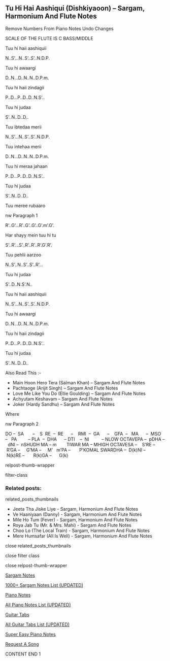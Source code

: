 
## Tu Hi Hai Aashiqui (Dishkiyaoon) – Sargam, Harmonium And Flute Notes

Remove Numbers From Piano Notes
Undo Changes

SCALE OF THE FLUTE IS C BASS/MIDDLE

Tuu hi haii aashiquii

N..S’…N..S’..S’..N.D.P.

Tuu hi awaargi

D..N…D..N..N..D.P.m.

Tuu hi haii zindagii

P..D…P..D..D..N.S’..

Tuu hi judaa

S’..N..D..D..

Tuu ibtedaa merii

N..S’…N..S’..S’..N.D.P.

Tuu intehaa merii

D..N…D..N..N..D.P.m.

Tuu hi meraa jahaan

P..D…P..D..D..N.S’..

Tuu hi judaa

S’..N..D..D..

Tuu meree rubaaro

nw Paragraph 1

R’..G’…R’..G’..G’..G’.m’.G’.

Har shayy mein tuu hi tu

S’..R’…S’..R’..R’..R’.G’.R’.

Tuu pehlii aarzoo

N..S’..N..S’..S’..R’…

Tuu hi judaa

S’..D..N.S’.N..

Tuu hi haii aashiquii

N..S’…N..S’..S’..N.D.P.

Tuu hi awaargi

D..N…D..N..N..D.P.m.

Tuu hi haii zindagii

P..D…P..D..D..N.S’..

Tuu hi judaa

S’..N..D..D..

Also Read This :-

* Main Hoon Hero Tera (Salman Khan) – Sargam And Flute Notes
* Pachtaoge (Arijit Singh) – Sargam And Flute Notes
* Love Me Like You Do (Ellie Goulding) – Sargam And Flute Notes
* Achyutam Keshavam – Sargam And Flute Notes
* Joker (Hardy Sandhu) – Sargam And Flute Notes

Where

nw Paragraph 2

DO –  SA       –    S  RE  –  RE      –    RMI  –  GA      –    GFA  –   MA      –  MSO  –   PA         – PLA  –  DHA      – DTI    –  NI          – NLOW OCTAVEPA –  pDHA –  dNI –  nSHUDH MA – m        TIWAR MA – MHIGH OCTAVESA –    S’RE –     R’GA –     G’MA –     M’   m’PA –       P’KOMAL SWARDHA –  D(k)NI –       N(k)RE –       R(k)GA –      G(k)

relpost-thumb-wrapper

filter-class

### Related posts:

related_posts_thumbnails

* Jeeta Tha Jiske Liye - Sargam, Harmonium And Flute Notes
* Ve Haaniyaan (Danny) - Sargam, Harmonium And Flute Notes
* Mile Ho Tum (Fever) - Sargam, Harmonium And Flute Notes
* Roya Jab Tu (Mr. & Mrs. Mahi) - Sargam And Flute Notes
* Choo Lo (The Local Train) - Sargam, Harmonium And Flute Notes
* Mere Humsafar (All Is Well) - Sargam, Harmonium And Flute Notes

close related_posts_thumbnails

close filter class

close relpost-thumb-wrapper

[Sargam Notes](https://www.notationsworld.com/sargam-notes.html)

[1000+ Sargam Notes List (UPDATED)](https://www.notationsworld.com/all-songs-list-sargam-notes.html)

[Piano Notes](https://www.notationsworld.com/piano-notes.html)

[All Piano Notes List (UPDATED)](https://www.notationsworld.com/all-songs-list-piano-notes.html)

[Guitar Tabs](https://www.notationsworld.com/guitar-tabs.html)

[All Guitar Tabs List (UPDATED)](https://www.notationsworld.com/all-songs-list-guitar-tabs.html)

[Super Easy Piano Notes](https://studywall.in/)

[Request A Song](https://www.notationsworld.com/request-a-song.html)

CONTENT END 1

